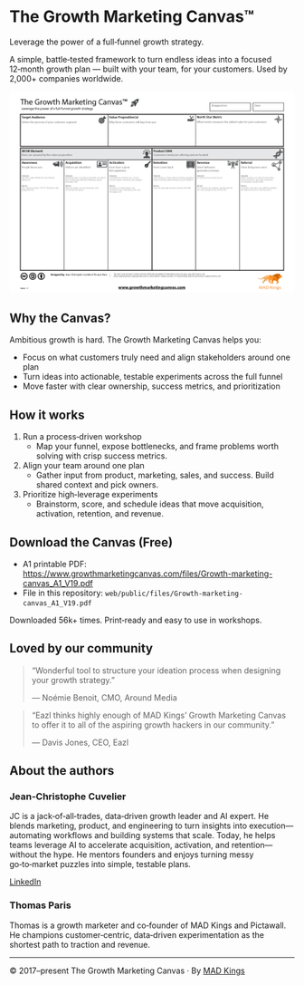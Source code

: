 # The Growth Marketing Canvas™

Leverage the power of a full‑funnel growth strategy.

A simple, battle‑tested framework to turn endless ideas into a focused 12‑month growth plan — built with your team, for your customers. Used by 2,000+ companies worldwide.

![Canvas preview](web/public/images/Growth-marketing-canvas_A1_V19_thumbnail.webp)

## Why the Canvas?

Ambitious growth is hard. The Growth Marketing Canvas helps you:

- Focus on what customers truly need and align stakeholders around one plan
- Turn ideas into actionable, testable experiments across the full funnel
- Move faster with clear ownership, success metrics, and prioritization

## How it works

1. Run a process‑driven workshop
   - Map your funnel, expose bottlenecks, and frame problems worth solving with crisp success metrics.
2. Align your team around one plan
   - Gather input from product, marketing, sales, and success. Build shared context and pick owners.
3. Prioritize high‑leverage experiments
   - Brainstorm, score, and schedule ideas that move acquisition, activation, retention, and revenue.

## Download the Canvas (Free)

- A1 printable PDF: https://www.growthmarketingcanvas.com/files/Growth-marketing-canvas_A1_V19.pdf
- File in this repository: `web/public/files/Growth-marketing-canvas_A1_V19.pdf`

Downloaded 56k+ times. Print‑ready and easy to use in workshops.

## Loved by our community

> “Wonderful tool to structure your ideation process when designing your growth strategy.”
>
> — Noémie Benoit, CMO, Around Media

> “Eazl thinks highly enough of MAD Kings’ Growth Marketing Canvas to offer it to all of the aspiring growth hackers in our community.”
>
> — Davis Jones, CEO, Eazl

## About the authors

### Jean‑Christophe Cuvelier

JC is a jack‑of‑all‑trades, data‑driven growth leader and AI expert. He blends marketing, product, and engineering to turn insights into execution—automating workflows and building systems that scale. Today, he helps teams leverage AI to accelerate acquisition, activation, and retention—without the hype. He mentors founders and enjoys turning messy go‑to‑market puzzles into simple, testable plans.

[LinkedIn](https://www.linkedin.com/in/totophe/)

### Thomas Paris

Thomas is a growth marketer and co‑founder of MAD Kings and Pictawall. He champions customer‑centric, data‑driven experimentation as the shortest path to traction and revenue.

---

© 2017–present The Growth Marketing Canvas · By [MAD Kings](https://www.madkings.com/)

